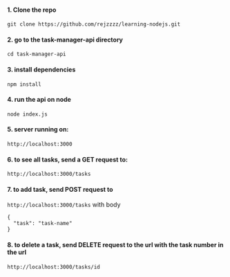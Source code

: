 #### 1. Clone the repo
```git clone https://github.com/rejzzzz/learning-nodejs.git```

#### 2. go to the task-manager-api directory
```cd task-manager-api```


#### 3. install dependencies
```npm install```

#### 4. run the api on node
```node index.js```

#### 5. server running on:
```http://localhost:3000```

#### 6. to see all tasks, send a GET request to:
```http://localhost:3000/tasks```

#### 7. to add task, send POST request to 
```http://localhost:3000/tasks``` with body 
```
{
  "task": "task-name"
}
```
#### 8. to delete a task, send DELETE request to the url with the task number in the url
```http://localhost:3000/tasks/id```

